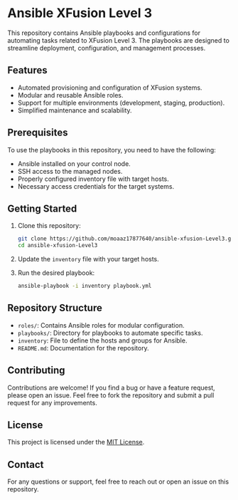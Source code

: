# Ansible XFusion Level 3

This repository contains Ansible playbooks and configurations for automating tasks related to XFusion Level 3. The playbooks are designed to streamline deployment, configuration, and management processes.

## Features

- Automated provisioning and configuration of XFusion systems.
- Modular and reusable Ansible roles.
- Support for multiple environments (development, staging, production).
- Simplified maintenance and scalability.

## Prerequisites

To use the playbooks in this repository, you need to have the following:

- Ansible installed on your control node.
- SSH access to the managed nodes.
- Properly configured inventory file with target hosts.
- Necessary access credentials for the target systems.

## Getting Started

1. Clone this repository:
   ```bash
   git clone https://github.com/moaaz17877640/ansible-xfusion-Level3.git
   cd ansible-xfusion-Level3
   ```

2. Update the `inventory` file with your target hosts.

3. Run the desired playbook:
   ```bash
   ansible-playbook -i inventory playbook.yml
   ```

## Repository Structure

- `roles/`: Contains Ansible roles for modular configuration.
- `playbooks/`: Directory for playbooks to automate specific tasks.
- `inventory`: File to define the hosts and groups for Ansible.
- `README.md`: Documentation for the repository.

## Contributing

Contributions are welcome! If you find a bug or have a feature request, please open an issue. Feel free to fork the repository and submit a pull request for any improvements.

## License

This project is licensed under the [MIT License](LICENSE).

## Contact

For any questions or support, feel free to reach out or open an issue on this repository.
